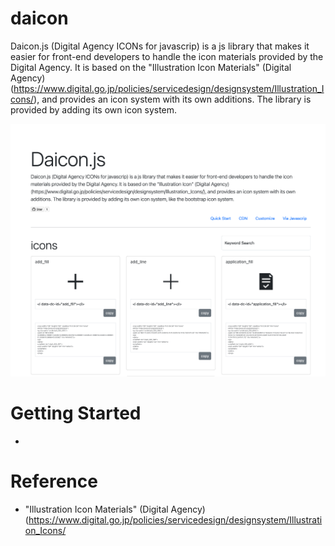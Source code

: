 # daicon
Daicon.js (Digital Agency ICONs for javascrip) is a js library that makes it easier for front-end developers to handle the icon materials provided by the Digital Agency. It is based on the "Illustration Icon Materials" (Digital Agency) (https://www.digital.go.jp/policies/servicedesign/designsystem/Illustration_Icons/), and provides an icon system with its own additions. The library is provided by adding its own icon system.

<img src="teaser.png">

# Getting Started
  * 

# Reference
 * "Illustration Icon Materials" (Digital Agency) (https://www.digital.go.jp/policies/servicedesign/designsystem/Illustration_Icons/
